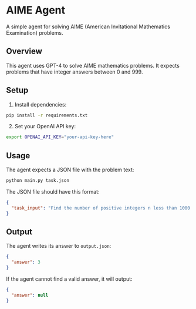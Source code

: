 # AIME Agent

A simple agent for solving AIME (American Invitational Mathematics Examination) problems.

## Overview

This agent uses GPT-4 to solve AIME mathematics problems. It expects problems that have integer answers between 0 and 999.

## Setup

1. Install dependencies:
```bash
pip install -r requirements.txt
```

2. Set your OpenAI API key:
```bash
export OPENAI_API_KEY="your-api-key-here"
```

## Usage

The agent expects a JSON file with the problem text:

```bash
python main.py task.json
```

The JSON file should have this format:
```json
{
  "task_input": "Find the number of positive integers n less than 1000 such that n^2 + 1 is divisible by n + 1"
}
```

## Output

The agent writes its answer to `output.json`:
```json
{
  "answer": 3
}
```

If the agent cannot find a valid answer, it will output:
```json
{
  "answer": null
}
``` 